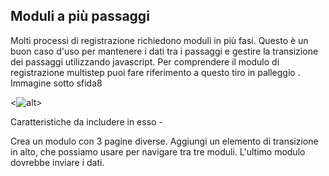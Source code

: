 ## Moduli a più passaggi

Molti processi di registrazione richiedono moduli in più fasi. Questo è un buon caso d'uso per mantenere i dati tra i passaggi e gestire la transizione dei passaggi utilizzando javascript. Per comprendere il modulo di registrazione multistep puoi fare riferimento a questo tiro in palleggio . Immagine sotto sfida8

<![alt](https://github.com/ms-yogi/frontendQuickbytes/blob/main/challenge8.png?raw=true)>

Caratteristiche da includere in esso -

Crea un modulo con 3 pagine diverse.
Aggiungi un elemento di transizione in alto, che possiamo usare per navigare tra tre moduli.
L'ultimo modulo dovrebbe inviare i dati.
